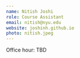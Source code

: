 ```yaml
---
name: Nitish Joshi 
role: Course Assistant
email: nitish@nyu.edu 
website: joshinh.github.io
photo: nitish.jpeg 
---
```


Office hour: TBD
